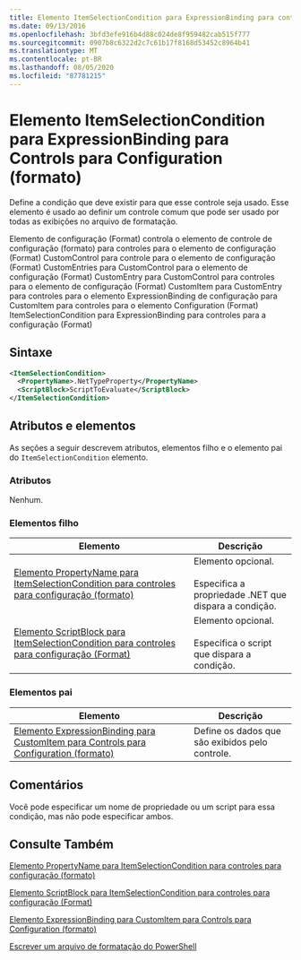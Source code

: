 ```yaml
---
title: Elemento ItemSelectionCondition para ExpressionBinding para controles para configuração (Format) | Microsoft Docs
ms.date: 09/13/2016
ms.openlocfilehash: 3bfd3efe916b4d88c024de8f959482cab515f777
ms.sourcegitcommit: 0907b8c6322d2c7c61b17f8168d53452c8964b41
ms.translationtype: MT
ms.contentlocale: pt-BR
ms.lasthandoff: 08/05/2020
ms.locfileid: "87781215"
---
```

# <a name="itemselectioncondition-element-for-expressionbinding-for-controls-for-configuration-format"></a>Elemento ItemSelectionCondition para ExpressionBinding para Controls para Configuration (formato)

Define a condição que deve existir para que esse controle seja usado. Esse elemento é usado ao definir um controle comum que pode ser usado por todas as exibições no arquivo de formatação.

Elemento de configuração (Format) controla o elemento de controle de configuração (formato) para controles para o elemento de configuração (Format) CustomControl para controle para o elemento de configuração (Format) CustomEntries para CustomControl para o elemento de configuração (Format) CustomEntry para CustomControl para controles para o elemento de configuração (Format) CustomItem para CustomEntry para controles para o elemento ExpressionBinding de configuração para CustomItem para controles para o elemento Configuration (Format) ItemSelectionCondition para ExpressionBinding para controles para a configuração (Format)

## <a name="syntax"></a>Sintaxe

```xml
<ItemSelectionCondition>
  <PropertyName>.NetTypeProperty</PropertyName>
  <ScriptBlock>ScriptToEvaluate</ScriptBlock>
</ItemSelectionCondition>
```

## <a name="attributes-and-elements"></a>Atributos e elementos

As seções a seguir descrevem atributos, elementos filho e o elemento pai do `ItemSelectionCondition` elemento.

### <a name="attributes"></a>Atributos

Nenhum.

### <a name="child-elements"></a>Elementos filho

|Elemento|Descrição|
|-------------|-----------------|
|[Elemento PropertyName para ItemSelectionCondition para controles para configuração (formato)](./propertyname-element-for-itemseclectioncondition-for-controls-for-configuration-format.md)|Elemento opcional.<br /><br /> Especifica a propriedade .NET que dispara a condição.|
|[Elemento ScriptBlock para ItemSelectionCondition para controles para configuração (Format)](./scriptblock-element-for-itemseclectioncondition-for-controls-for-configuration-format.md)|Elemento opcional.<br /><br /> Especifica o script que dispara a condição.|

### <a name="parent-elements"></a>Elementos pai

|Elemento|Descrição|
|-------------|-----------------|
|[Elemento ExpressionBinding para CustomItem para Controls para Configuration (formato)](./expressionbinding-element-for-customitem-for-controls-for-configuration-format.md)|Define os dados que são exibidos pelo controle.|

## <a name="remarks"></a>Comentários

Você pode especificar um nome de propriedade ou um script para essa condição, mas não pode especificar ambos.

## <a name="see-also"></a>Consulte Também

[Elemento PropertyName para ItemSelectionCondition para controles para configuração (formato)](./propertyname-element-for-itemseclectioncondition-for-controls-for-configuration-format.md)

[Elemento ScriptBlock para ItemSelectionCondition para controles para configuração (Format)](./scriptblock-element-for-itemseclectioncondition-for-controls-for-configuration-format.md)

[Elemento ExpressionBinding para CustomItem para Controls para Configuration (formato)](./expressionbinding-element-for-customitem-for-controls-for-configuration-format.md)

[Escrever um arquivo de formatação do PowerShell](./writing-a-powershell-formatting-file.md)
